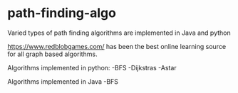 # path-finding-algo
Varied types of path finding algorithms are implemented in Java and python

https://www.redblobgames.com/ has been the best online learning source for
all graph based algorithms.

Algorithms implemented in python:
-BFS
-Dijkstras
-Astar

Algorithms implemented in Java
-BFS
